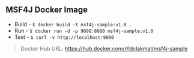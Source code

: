 ## MSF4J Docker Image

- Build - `$ docker build -t msf4j-sample:v1.0 .`
- Run - `$ docker run -d -p 9090:8080 msf4j-sample:v1.0`
- Test - `$ curl -v http://localhost:9090`

> Docker Hub URL: https://hub.docker.com/r/ldclakmal/msf4j-sample
